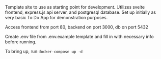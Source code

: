 Template site to use as starting point for development. Utilizes svelte frontend, express.js api server, and postgresql database. Set up initially as very basic To Do App for demonstration purposes.

Access frontend from port 80, backend on port 3000, db on port 5432

Create .env file from .env.example template and fill in with necessary info before running.

To bring up, run `docker-compose up -d`


